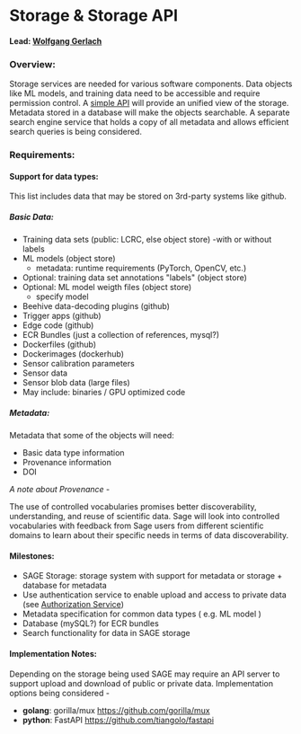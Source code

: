 # Storage & Storage API

#### Lead: [Wolfgang Gerlach](mailto:wolfgang@uchicago.edu)

### Overview:

Storage services are needed for various software components. Data objects like ML models, 
and training data need to be accessible and require permission control. A [simple API](https://github.com/sagecontinuum/sage-storage-api) will 
provide an unified view of the storage. Metadata stored in a database will make the objects 
searchable. A separate search engine service that holds a copy of all metadata and 
allows efficient search queries is being considered.

### Requirements:

#### Support for data types: 
This list includes data that may be stored on 3rd-party systems like github.

##### Basic Data:

  * Training data sets (public: LCRC, else object store) 
      -with or without labels
  * ML models (object store)
      - metadata: runtime requirements (PyTorch, OpenCV, etc.)
  * Optional: training data set annotations "labels" (object store)
  * Optional: ML model weigth files (object store)
      - specify model
  * Beehive data-decoding plugins (github)
  * Trigger apps (github)
  * Edge code (github)
  * ECR Bundles (just a collection of references, mysql?)
  * Dockerfiles (github)
  * Dockerimages (dockerhub)
  * Sensor calibration parameters
  * Sensor data
  * Sensor blob data (large files)
  * May include: binaries / GPU optimized code
  
##### Metadata:
Metadata that some of the objects will need:
  * Basic data type information
  * Provenance information
  * DOI

_A note about Provenance_ - 

The use of controlled vocabularies promises  better discoverability, understanding, 
and reuse of scientific data. Sage will look into controlled vocabularies with feedback 
from Sage users from different scientific domains to learn about their specific needs in terms 
of data discoverability.

#### Milestones:

  * SAGE Storage: storage system with support for metadata or storage + database for metadata
  * Use authentication service to enable upload and access to private data (see [Authorization Service](https://github.com/sagecontinuum/bic/blob/master/auth_service.md))
  * Metadata specification for common data types ( e.g. ML model )
  * Database (mySQL?) for ECR bundles
  * Search functionality for data in SAGE storage

#### Implementation Notes:

Depending on the storage being used SAGE may require an API server to support upload and download of public or private data.
Implementation options being considered - 
  * **golang**: gorilla/mux https://github.com/gorilla/mux
  * **python**: FastAPI https://github.com/tiangolo/fastapi

